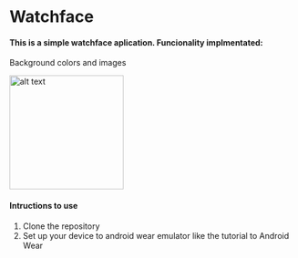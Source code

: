 
# Watchface

#### This is a simple watchface aplication. Funcionality implmentated:

 Background colors and images

<img src="https://github.com/mauroLonghi/WearTest/blob/master/gbwf.png" alt="alt text" style="width:200;height:200">

#### Intructions to use

1. Clone the repository
2. Set up your device to android wear emulator like the tutorial to Android Wear
